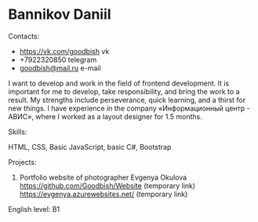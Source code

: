 # Bannikov Daniil

Contacts:
 - https://vk.com/goodbish vk
 - +7922320850 telegram
 - goodbish@mail.ru e-mail

I want to develop and work in the field of frontend development.
It is important for me to develop, take responsibility, and bring the work to a result.
My strengths include perseverance, quick learning, and a thirst for new things.
I have experience in the company «Информационный центр - АВИС», where I worked as a layout designer for 1.5 months.

Skills:

HTML, CSS, Basic JavaScript, basic C#, Bootstrap

Projects: 
1. Portfolio website of photographer Evgenya Okulova
https://github.com/Goodbish/Website (temporary link)
https://evgenya.azurewebsites.net/ (temporary link)

English level: B1 
